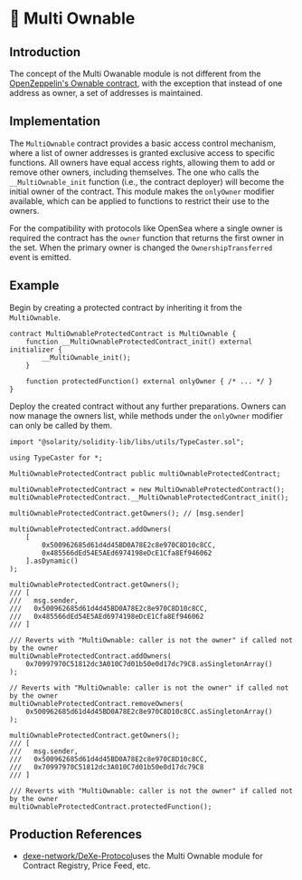 # 👥 Multi Ownable

## Introduction

The concept of the Multi Owanable module is not different from the [OpenZeppelin's Ownable contract](https://docs.openzeppelin.com/contracts/5.x/api/access#Ownable), with the exception that instead of one address as owner, a set of addresses is maintained.

## Implementation

The `MultiOwnable` contract provides a basic access control mechanism, where a list of owner addresses is granted exclusive access to specific functions. All owners have equal access rights, allowing them to add or remove other owners, including themselves. The one who calls the `__MultiOwnable_init` function (i.e., the contract deployer) will become the initial owner of the contract. This module makes the `onlyOwner` modifier available, which can be applied to functions to restrict their use to the owners.

For the compatibility with protocols like OpenSea where a single owner is required the contract has the `owner` function that returns the first owner in the set. When the primary owner is changed the `OwnershipTransferred` event is emitted.

## Example

Begin by creating a protected contract by inheriting it from the `MultiOwnable`.

```solidity
contract MultiOwnableProtectedContract is MultiOwnable {
    function __MultiOwnableProtectedContract_init() external initializer {
        __MultiOwnable_init();
    }

    function protectedFunction() external onlyOwner { /* ... */ }
}
```

Deploy the created contract without any further preparations. Owners can now manage the owners list, while methods under the `onlyOwner` modifier can only be called by them.

```solidity
import "@solarity/solidity-lib/libs/utils/TypeCaster.sol";

using TypeCaster for *;

MultiOwnableProtectedContract public multiOwnableProtectedContract;

multiOwnableProtectedContract = new MultiOwnableProtectedContract();
multiOwnableProtectedContract.__MultiOwnableProtectedContract_init();

multiOwnableProtectedContract.getOwners(); // [msg.sender]

multiOwnableProtectedContract.addOwners(
    [
        0x500962685d61d4d45BD0A78E2c8e970C8D10c8CC,
        0x485566dEd54E5AEd6974198eDcE1Cfa8Ef946062
    ].asDynamic()
);

multiOwnableProtectedContract.getOwners();
/// [
///   msg.sender,
///   0x500962685d61d4d45BD0A78E2c8e970C8D10c8CC,
///   0x485566dEd54E5AEd6974198eDcE1Cfa8Ef946062
/// ]

/// Reverts with "MultiOwnable: caller is not the owner" if called not by the owner
multiOwnableProtectedContract.addOwners(
    0x70997970C51812dc3A010C7d01b50e0d17dc79C8.asSingletonArray()
);

// Reverts with "MultiOwnable: caller is not the owner" if called not by the owner
multiOwnableProtectedContract.removeOwners(
    0x500962685d61d4d45BD0A78E2c8e970C8D10c8CC.asSingletonArray()
);

multiOwnableProtectedContract.getOwners();
/// [
///   msg.sender,
///   0x500962685d61d4d45BD0A78E2c8e970C8D10c8CC,
///   0x70997970C51812dc3A010C7d01b50e0d17dc79C8
/// ]

/// Reverts with "MultiOwnable: caller is not the owner" if called not by the owner
multiOwnableProtectedContract.protectedFunction();
```

## Production References

* [dexe-network/DeXe-Protocol​](https://github.com/dexe-network/DeXe-Protocol/tree/master) uses the Multi Ownable module for Contract Registry, Price Feed, etc.
